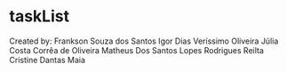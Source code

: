 # taskList

Created by:
  Frankson Souza dos Santos
  Igor Dias Veríssimo Oliveira
  Júlia Costa Corrêa de Oliveira
  Matheus Dos Santos Lopes Rodrigues
  Reilta Cristine Dantas Maia 
